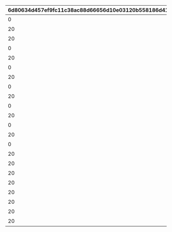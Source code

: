 |6d80634d457ef9fc11c38ac88d66656d10e03120b558186d4130b3c771fdae99|33da9b8d7e17e7e620b344f532a93f4f8b580be04f85578ef2972fce64a97781|ea98ebcafdd34bbfa145d36debc50f20d89489b603481f61b7039a9339239075|2345c45b9396e0f78975f7b8767404913104d47a294fb7f365d7f8b6a90458b8|79caa6aeb71a0e92d5880d283675f72333b2aac30494c04330128ffbb0324cc3|740e09cd7f3c08a758598ff09146ad3b7457fde45aa1f86e7cd2c6233935c6c5|60412deb138642f27dcff33831e32ae6ba00f1bb3f3c267068cf287668b2b16b|3f1edeae45ca7d86cbd3ceeb8ff0a4825ed155235478ab90dba43a19da3a779b|6591df6b3507917082e84f6106b0f464e28de0d841a31221af6f70cfd678ae2f|65ba8441208317486fbc4e56ccb1d04d93e6d017498b90b543acf1bdca54772c|f492c872daadce7fdbcab8f8e06833ddd82a24ad3bf453e6363e0ee1c70ce14d|c6063eed3ed2341a821fe671bb03226bca66b4b3ef7b797f6cf9f39747b81d42|b6bccc4d610001c19234c6df8a477792eef4c2ce56117f0788c6daa20787a2e2|
| --- | --- | --- | --- | --- | --- | --- | --- | --- | --- | --- | --- | --- |
|0|10130|1|1|0|0|1枚目の写真|0|0|10159115|10130011|2023/10/31 12:00:00|1015901|
|20|10130|1|2|10130011|91002|1番目のメッセージ|8|0|0|10130012|2023/10/31 12:00:00|0|
|20|10130|8|3|0|91002|立派な冒険者めざして|8|11001276|0|10130013|2023/11/03 5:00:00|0|
|0|10130|2|1|10130011|0|2枚目の写真|0|0|0|10130021|2023/11/01 5:00:00|0|
|20|10130|1|2|10130011|91002|2番目のメッセージ|8|0|0|10130022|2023/10/31 12:00:00|0|
|0|10130|3|1|10130021|0|3枚目の写真|0|0|0|10130031|2023/11/01 5:00:00|0|
|20|10130|2|2|10130021|91002|3番目のメッセージ|8|0|0|10130032|2023/11/01 5:00:00|0|
|0|10130|4|1|10130031|0|4枚目の写真|0|0|0|10130041|2023/11/02 5:00:00|0|
|20|10130|2|2|10130021|91002|4番目のメッセージ|8|0|0|10130042|2023/11/01 5:00:00|0|
|0|10130|5|1|10130041|0|5枚目の写真|0|0|0|10130051|2023/11/02 5:00:00|0|
|20|10130|3|2|10130031|91002|5番目のメッセージ|8|0|0|10130052|2023/11/01 5:00:00|0|
|0|10130|6|1|10130051|0|6枚目の写真|0|0|0|10130061|2023/11/03 5:00:00|0|
|20|10130|3|2|10130031|91002|6番目のメッセージ|8|0|0|10130062|2023/11/01 5:00:00|0|
|0|10130|7|1|10130061|0|7枚目の写真|0|0|0|10130071|2023/11/03 5:00:00|0|
|20|10130|4|2|10130041|91002|7番目のメッセージ|8|0|0|10130072|2023/11/02 5:00:00|0|
|20|10130|4|2|10130041|91002|8番目のメッセージ|8|0|0|10130082|2023/11/02 5:00:00|0|
|20|10130|5|2|10130051|91002|9番目のメッセージ|8|0|0|10130092|2023/11/02 5:00:00|0|
|20|10130|5|2|10130051|91002|10番目のメッセージ|8|0|0|10130102|2023/11/02 5:00:00|0|
|20|10130|6|2|10130061|91002|11番目のメッセージ|8|0|0|10130112|2023/11/03 5:00:00|0|
|20|10130|6|2|10130061|91002|12番目のメッセージ|8|0|0|10130122|2023/11/03 5:00:00|0|
|20|10130|7|2|10130071|91002|13番目のメッセージ|8|0|0|10130132|2023/11/03 5:00:00|0|
|20|10130|7|2|10130071|91002|14番目のメッセージ|8|0|0|10130142|2023/11/03 5:00:00|0|